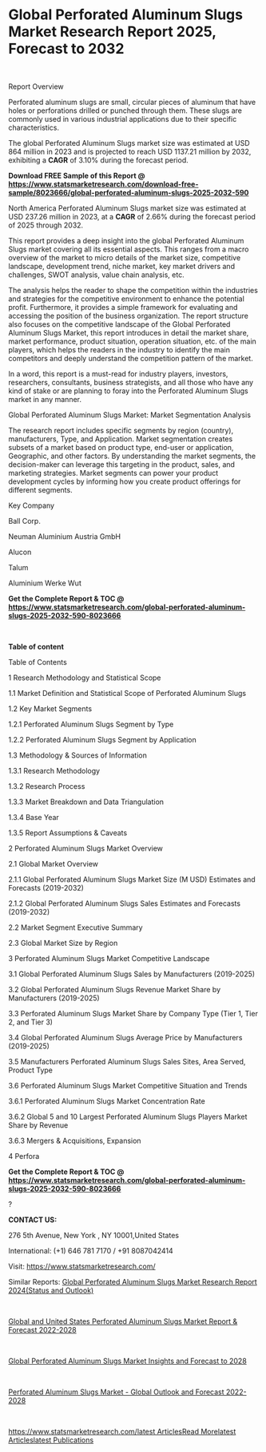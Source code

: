 <h1>Global Perforated Aluminum Slugs Market Research Report 2025, Forecast to 2032</h1><br/><p>Report Overview</p>
 
 
 
 <p>Perforated aluminum slugs are small, circular pieces of aluminum that have holes or perforations drilled or punched through them. These slugs are commonly used in various industrial applications due to their specific characteristics.</p>
 
 
 
 <p>The global Perforated Aluminum Slugs market size was estimated at USD 864 million in 2023 and is projected to reach USD 1137.21 million by 2032, exhibiting a <strong>CAGR</strong> of 3.10% during the forecast period.</p>
 
 
 
 <p><strong>Download FREE Sample of this Report @ <a href="https://www.statsmarketresearch.com/download-free-sample/8023666/global-perforated-aluminum-slugs-2025-2032-590">https://www.statsmarketresearch.com/download-free-sample/8023666/global-perforated-aluminum-slugs-2025-2032-590</a></strong></p>
 
 
 
 <p>North America Perforated Aluminum Slugs market size was estimated at USD 237.26 million in 2023, at a <strong>CAGR</strong> of 2.66% during the forecast period of 2025 through 2032.</p>
 
 
 
 <p>This report provides a deep insight into the global Perforated Aluminum Slugs market covering all its essential aspects. This ranges from a macro overview of the market to micro details of the market size, competitive landscape, development trend, niche market, key market drivers and challenges, SWOT analysis, value chain analysis, etc.</p>
 
 
 
 <p>The analysis helps the reader to shape the competition within the industries and strategies for the competitive environment to enhance the potential profit. Furthermore, it provides a simple framework for evaluating and accessing the position of the business organization. The report structure also focuses on the competitive landscape of the Global Perforated Aluminum Slugs Market, this report introduces in detail the market share, market performance, product situation, operation situation, etc. of the main players, which helps the readers in the industry to identify the main competitors and deeply understand the competition pattern of the market.</p>
 
 
 
 <p>In a word, this report is a must-read for industry players, investors, researchers, consultants, business strategists, and all those who have any kind of stake or are planning to foray into the Perforated Aluminum Slugs market in any manner.</p>
 
 
 
 <p>Global Perforated Aluminum Slugs Market: Market Segmentation Analysis</p>
 
 
 
 <p>The research report includes specific segments by region (country), manufacturers, Type, and Application. Market segmentation creates subsets of a market based on product type, end-user or application, Geographic, and other factors. By understanding the market segments, the decision-maker can leverage this targeting in the product, sales, and marketing strategies. Market segments can power your product development cycles by informing how you create product offerings for different segments.</p>
 
 
 
 <p>Key Company</p>
 
 
 
 <p>Ball Corp.</p>
 
 
 
 <p>Neuman Aluminium Austria GmbH</p>
 
 
 
 <p>Alucon</p>
 
 
 
 <p>Talum</p>
 
 
 
 <p>Aluminium Werke Wut</p>
 
 
 
 <div><b>Get the Complete Report & TOC @ <a href="https://www.statsmarketresearch.com/global-perforated-aluminum-slugs-2025-2032-590-8023666">https://www.statsmarketresearch.com/global-perforated-aluminum-slugs-2025-2032-590-8023666</a></b></div>
 
 
 
 <p><br />
 
 <b>Table of content</b></p>
 
 
 
 <p>Table of Contents<br />
 
 1 Research Methodology and Statistical Scope<br />
 
 1.1 Market Definition and Statistical Scope of Perforated Aluminum Slugs<br />
 
 1.2 Key Market Segments<br />
 
 1.2.1 Perforated Aluminum Slugs Segment by Type<br />
 
 1.2.2 Perforated Aluminum Slugs Segment by Application<br />
 
 1.3 Methodology & Sources of Information<br />
 
 1.3.1 Research Methodology<br />
 
 1.3.2 Research Process<br />
 
 1.3.3 Market Breakdown and Data Triangulation<br />
 
 1.3.4 Base Year<br />
 
 1.3.5 Report Assumptions & Caveats<br />
 
 2 Perforated Aluminum Slugs Market Overview<br />
 
 2.1 Global Market Overview<br />
 
 2.1.1 Global Perforated Aluminum Slugs Market Size (M USD) Estimates and Forecasts (2019-2032)<br />
 
 2.1.2 Global Perforated Aluminum Slugs Sales Estimates and Forecasts (2019-2032)<br />
 
 2.2 Market Segment Executive Summary<br />
 
 2.3 Global Market Size by Region<br />
 
 3 Perforated Aluminum Slugs Market Competitive Landscape<br />
 
 3.1 Global Perforated Aluminum Slugs Sales by Manufacturers (2019-2025)<br />
 
 3.2 Global Perforated Aluminum Slugs Revenue Market Share by Manufacturers (2019-2025)<br />
 
 3.3 Perforated Aluminum Slugs Market Share by Company Type (Tier 1, Tier 2, and Tier 3)<br />
 
 3.4 Global Perforated Aluminum Slugs Average Price by Manufacturers (2019-2025)<br />
 
 3.5 Manufacturers Perforated Aluminum Slugs Sales Sites, Area Served, Product Type<br />
 
 3.6 Perforated Aluminum Slugs Market Competitive Situation and Trends<br />
 
 3.6.1 Perforated Aluminum Slugs Market Concentration Rate<br />
 
 3.6.2 Global 5 and 10 Largest Perforated Aluminum Slugs Players Market Share by Revenue<br />
 
 3.6.3 Mergers & Acquisitions, Expansion<br />
 
 4 Perfora</p>
 
 
 
 <div><b>Get the Complete Report & TOC @ <a href="https://www.statsmarketresearch.com/global-perforated-aluminum-slugs-2025-2032-590-8023666">https://www.statsmarketresearch.com/global-perforated-aluminum-slugs-2025-2032-590-8023666</a></b></div>
 
 
 
 <p>? </p>
 
 
 
 <p><b>CONTACT US:</b><br />
 
 276 5th Avenue, New York , NY 10001,United States<br />
 
 International: (+1) 646 781 7170 / +91 8087042414<br />
 
 Visit: <a href="https://www.statsmarketresearch.com/">https://www.statsmarketresearch.com/</a><br />
 
 Similar Reports: <a href="https://www.statsmarketresearch.com/global-perforated-aluminum-slugs-2025-2032-590-8023666">Global Perforated Aluminum Slugs Market Research Report 2024(Status and Outlook)</a><br />
 
 <br />
 
 <a href="https://www.statsmarketresearch.com/global-perforated-aluminum-slugs-2025-2032-590-8023666">Global and United States Perforated Aluminum Slugs Market Report & Forecast 2022-2028</a><br />
 
 <br />
 
 <a href="https://www.statsmarketresearch.com/global-perforated-aluminum-slugs-2025-2032-590-8023666">Global Perforated Aluminum Slugs Market Insights and Forecast to 2028</a><br />
 
 <br />
 
 <a href="https://www.statsmarketresearch.com/global-perforated-aluminum-slugs-2025-2032-590-8023666">Perforated Aluminum Slugs Market - Global Outlook and Forecast 2022-2028</a><br />
 
 <br />
 
 <a href="https://gyeongbokgung.com">https://www.statsmarketresearch.com/</a><a href="https://hallyeomaritime.com">latest Articles</a><a href="https://jingwansa.com">Read More</a><a href="https://nguoiviet.jp/">latest Articles</a><a href="https://www.intelmarketresearch.com/">latest Publications</a></p>